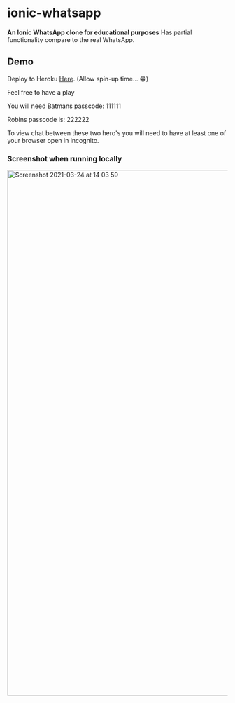 # ionic-whatsapp
**An Ionic WhatsApp clone for educational purposes**
Has partial functionality compare to the real WhatsApp.

## Demo
Deploy to Heroku [Here](https://whatsapp-ionic.herokuapp.com/). (Allow spin-up time... :grin:)


Feel free to have a play

You will need Batmans passcode: 111111

Robins passcode is: 222222

To view chat between these two hero's you will need to have at least one of your browser open in incognito.


### Screenshot when running locally 
<img width="1200" alt="Screenshot 2021-03-24 at 14 03 59" src="https://user-images.githubusercontent.com/24437988/112324093-50089200-8caa-11eb-9551-ba2462f5002c.png">

